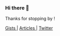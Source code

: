 ### Hi there 👋

Thanks for stopping by ! 

<a href="https://gist.github.com/sujaykundu777">Gists </a> |  <a href="https://sujaykundu.com/blog"> Articles </a> |  <a href="https://twitter.com/xplor4r">Twitter</a>  
